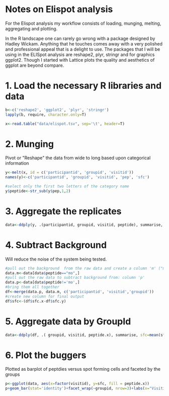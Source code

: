 # Notes on Elispot analysis

For the Elispot analysis my workflow consists of loading, munging, melting, aggregating and plotting.  

In the R landscape one can rarely go wrong with a package designed by Hadley Wickam.  Anything that he touches comes away with a very polished and professional appeal that is a delight to use.  The packages that I will be using in the ELISpot analysis are reshape2,  plyr, stringr and for graphics ggplot2.  Though I started with Lattice plots the quality and aesthetics of ggplot are beyond compare.

# 1. Load the necessary R libraries and data

```R
b<-c('reshape2', 'ggplot2', 'plyr', 'stringr')
lapply(b, require, character.only=T)

x<-read.table("data/elispot.tsv", sep='\t', header=T)
```

# 2. Munging
Pivot or "Reshape" the data from wide to long based upon categorical information
```R
y<-melt(x, id = c('participantid', 'groupid', 'visitid'))
names(y)<-c('participantid', 'groupid', 'visitid', 'pep', 'sfc')

#select only the first two letters of the category name
y$peptide<-str_sub(y$pep,1,2)
```

# 3. Aggregate the replicates
```R
data<-ddply(y, .(participantid, groupid, visitid, peptide), summarise, sfc=mean(sfc))
```

# 4. Subtract Background 
Will reduce the noise of the system being tested.
```R
#pull out the background  from the raw data and create a column 'm' ("mock treated")
data.m<-data[data$peptide=="mo",]
#pull out the raw data to subtract background from: column 'p'
data.p<-data[data$peptide!='mo',]
#bring them all together
df<-merge(data.p, data.m, c('participantid', 'visitid','groupid'))
#create new column for final output
df$sfc<-(df$sfc.x-df$sfc.y)
```

# 5. Aggregate data by GroupId
```R
data<-ddply(df, .( groupid, visitid, peptide.x), summarise, sfc=mean(sfc, na.rm=TRUE))
```

# 6. Plot the buggers
Plotted as barplot of peptdies versus spot forming cells and faceted by the groups
```R
p<-ggplot(data, aes(x=factor(visitid), y=sfc, fill = peptide.x))
p+geom_bar(stat='identity')+facet_wrap(~groupid, nrow=3)+labs(x="Visitid", y="SFC", title="ggplot based graph")
```
